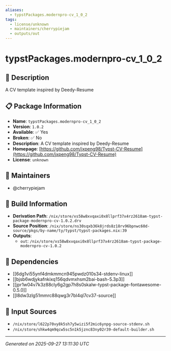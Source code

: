 ```yaml
---
aliases:
  - typstPackages.modernpro-cv_1_0_2
tags:
  - license/unknown
  - maintainers/cherrypiejam
  - outputs/out
---
```


# typstPackages.modernpro-cv_1_0_2

## 📝 Description

A CV template inspired by Deedy-Resume

## 📋 Package Information

- **Name**: `typstPackages.modernpro-cv_1_0_2`
- **Version**: `1.0.2`
- **Available**: ✅ Yes
- **Broken**: ✅ No
- **Description**: A CV template inspired by Deedy-Resume
- **Homepage**: [https://github.com/jxpeng98/Typst-CV-Resume](https://github.com/jxpeng98/Typst-CV-Resume)
- **License**: `unknown`
## 👥 Maintainers

- @cherrypiejam


## 🔧 Build Information

- **Derivation Path**: `/nix/store/xs58w8xvqaxi0x8llprf37x4rz2618am-typst-package-modernpro-cv-1.0.2.drv`
- **Source Position**: `/nix/store/ns30sqxb36k8jrds8z18rv96bpnwc60d-source/pkgs/by-name/ty/typst/typst-packages.nix:39`
- **Outputs**:
  - `out`:  `/nix/store/xs58w8xvqaxi0x8llprf37x4rz2618am-typst-package-modernpro-cv-1.0.2`

## 🔗 Dependencies

- [[6dg1vi55ynf4dmkmmcn945pwdz010s34-stdenv-linux]]
- [[bjsb6wdjykafnkixq156qdvmxhsm2bai-bash-5.3p3]]
- [[jpr1w04v7k3z88cly6g2gp7h8s0skalw-typst-package-fontawesome-0.5.0]]
- [[l8dw3zlg51mmrc88qwg3r7bl4ql7cv37-source]]

## 📁 Input Sources

- `/nix/store/l622p70vy8k5sh7y5wizi5f2mic6ynpg-source-stdenv.sh`
- `/nix/store/shkw4qm9qcw5sc5n1k5jznc83ny02r39-default-builder.sh`

---
*Generated on 2025-09-27 13:11:30 UTC*
